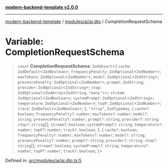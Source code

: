 [**modern-backend-template v2.0.0**](../../../../README.md)

***

[modern-backend-template](../../../../modules.md) / [modules/ai/ai.dto](../README.md) / CompletionRequestSchema

# Variable: CompletionRequestSchema

> `const` **CompletionRequestSchema**: `ZodObject`\<\{ `cache`: `ZodDefault`\<`ZodBoolean`\>; `frequencyPenalty`: `ZodOptional`\<`ZodNumber`\>; `maxTokens`: `ZodOptional`\<`ZodNumber`\>; `model`: `ZodOptional`\<`ZodString`\>; `presencePenalty`: `ZodOptional`\<`ZodNumber`\>; `prompt`: `ZodString`; `provider`: `ZodOptional`\<`ZodString`\>; `stop`: `ZodOptional`\<`ZodArray`\<`ZodString`, `"many"`\>\>; `stream`: `ZodOptional`\<`ZodBoolean`\>; `systemPrompt`: `ZodOptional`\<`ZodString`\>; `temperature`: `ZodOptional`\<`ZodNumber`\>; `topP`: `ZodOptional`\<`ZodNumber`\>; `track`: `ZodDefault`\<`ZodBoolean`\>; \}, `"strip"`, `ZodTypeAny`, \{ `cache?`: `boolean`; `frequencyPenalty?`: `number`; `maxTokens?`: `number`; `model?`: `string`; `presencePenalty?`: `number`; `prompt?`: `string`; `provider?`: `string`; `stop?`: `string`[]; `stream?`: `boolean`; `systemPrompt?`: `string`; `temperature?`: `number`; `topP?`: `number`; `track?`: `boolean`; \}, \{ `cache?`: `boolean`; `frequencyPenalty?`: `number`; `maxTokens?`: `number`; `model?`: `string`; `presencePenalty?`: `number`; `prompt?`: `string`; `provider?`: `string`; `stop?`: `string`[]; `stream?`: `boolean`; `systemPrompt?`: `string`; `temperature?`: `number`; `topP?`: `number`; `track?`: `boolean`; \}\>

Defined in: [src/modules/ai/ai.dto.ts:5](https://github.com/maemreyo/saas-4cus-nodejs/blob/1a77de11cd6eaefe66c31c7f5de281673fc25ce5/src/modules/ai/ai.dto.ts#L5)
